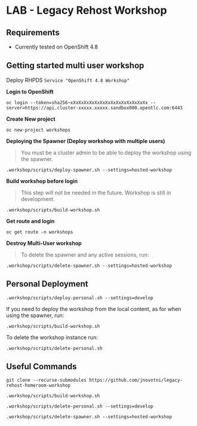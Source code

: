 LAB - Legacy Rehost Workshop
============================

## Requirements 
* Currently tested on OpenShift 4.8


## Getting started multi user workshop
Deploy RHPDS `Service "OpenShift 4.8 Workshop"`

**Login to OpenShift**
```
oc login --token=sha256~xXxXxXxXxXxXxXxXxXxXxXxXxXxXx --server=https://api.cluster-xxxxx.xxxxx.sandbox000.opentlc.com:6443
```

**Create New project**
```
oc new-project workshops
```

**Deploying the Spawner (Deploy workshop with multiple users)**
> You must be a cluster admin to be able to deploy the workshop using the spawner.
```
.workshop/scripts/deploy-spawner.sh --settings=hosted-workshop
```

**Build workshop before login**
> This step will not be needed in the future. Workshop is  still in development.
```
.workshop/scripts/build-workshop.sh
```

**Get route and login**
```
oc get route -n workshops 
```

**Destroy Multi-User workshop** 
> To delete the spawner and any active sessions, run:
```
.workshop/scripts/delete-spawner.sh --settings=hosted-workshop
```

Personal Deployment
-------------------

```
.workshop/scripts/deploy-personal.sh --settings=develop
```

If you need to deploy the workshop from the local content, as for when using the spawner, run:

```
.workshop/scripts/build-workshop.sh
```

To delete the workshop instance run:

```
.workshop/scripts/delete-personal.sh
```



Useful Commands
-------------------
```
git clone --recurse-submodules https://github.com/jnovotni/legacy-rehost-homeroom-workshop

.workshop/scripts/build-workshop.sh

.workshop/scripts/delete-personal.sh --settings=develop

.workshop/scripts/delete-spawner.sh --settings=hosted-workshop
```
